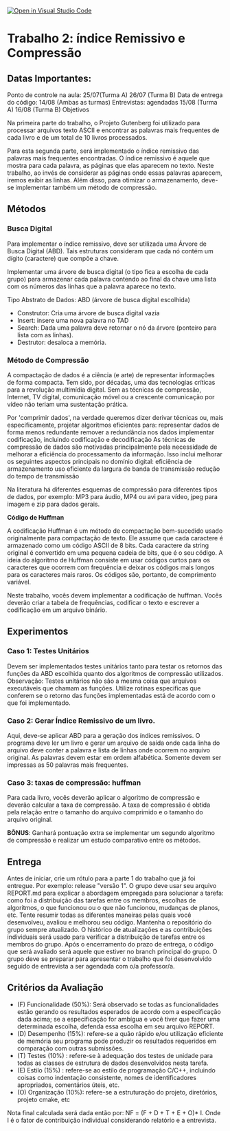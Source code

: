 [![Open in Visual Studio Code](https://classroom.github.com/assets/open-in-vscode-c66648af7eb3fe8bc4f294546bfd86ef473780cde1dea487d3c4ff354943c9ae.svg)](https://classroom.github.com/online_ide?assignment_repo_id=8170495&assignment_repo_type=AssignmentRepo)
# Trabalho 2: índice Remissivo e Compressão

## Datas Importantes:

Ponto de controle na aula: 25/07(Turma A) 26/07 (Turma B)
Data de entrega do código: 14/08 (Ambas as turmas)
Entrevistas: agendadas 15/08 (Turma A) 16/08 (Turma B)
Objetivos

Na primeira parte do trabalho, o Projeto Gutenberg foi utilizado para processar arquivos texto ASCII e encontrar as palavras mais frequentes de cada livro e de um total de 10 livros processados. 

Para esta segunda parte, será implementado o índice remissivo das palavras mais frequentes encontradas. O índice remissivo é aquele que mostra para cada palavra, as páginas que elas aparecem no texto. Neste trabalho, ao invés de considerar as páginas onde essas palavras aparecem, iremos exibir as linhas. Além disso, para otimizar o armazenamento, deve-se implementar também um método de compressão.  

## Métodos

### Busca Digital 

Para implementar o índice remissivo, deve ser utilizada uma Árvore de Busca Digital (ABD). Tais estruturas consideram que cada nó contém um dígito (caractere) que compõe a chave. 

Implementar uma árvore de busca digital (o tipo fica a escolha de cada grupo) para armazenar cada palavra contendo ao final da chave uma lista com os números das linhas que a palavra aparece no texto.

Tipo Abstrato de Dados: ABD (árvore de busca digital escolhida)
- Construtor: Cria uma árvore de busca digital vazia
- Insert: insere uma nova palavra no TAD
- Search: Dada uma palavra deve retornar o nó da árvore (ponteiro para lista com as linhas).
- Destrutor:  desaloca a memória.


### Método de Compressão

A compactação de dados é a ciência (e arte) de representar informações de forma compacta. Tem sido, por décadas,  uma das tecnologias críticas para a revolução multimídia digital. Sem as técnicas de compressão,  Internet, TV digital, comunicação móvel ou a crescente comunicação por vídeo não teriam uma sustentação prática.

Por 'comprimir dados', na verdade queremos dizer derivar técnicas ou, mais especificamente, projetar algoritmos eficientes para:
representar dados de forma menos redundante
remover a redundância nos dados
implementar codificação, incluindo codificação e decodificação
As técnicas de compressão de dados são motivadas principalmente pela necessidade de melhorar a eficiência do processamento da informação. Isso inclui melhorar os seguintes aspectos principais no domínio digital:
eficiência de armazenamento
uso eficiente da largura de banda de transmissão
redução do tempo de transmissão

Na literatura há diferentes esquemas de compressão para diferentes tipos de dados, por exemplo: MP3 para áudio, MP4 ou avi para vídeo, jpeg para imagem e zip para dados gerais. 

**Código  de Huffman**

A codificação Huffman é um método de compactação bem-sucedido usado originalmente para compactação de texto. Ele assume que cada caractere é armazenado como um código ASCII de 8 bits. Cada caractere da string original é convertido em uma pequena cadeia de bits, que é o seu código. A ideia do algoritmo de Huffman consiste em  usar códigos curtos para os caracteres que ocorrem com frequência e deixar os códigos mais longos para os caracteres mais raros.  Os códigos são, portanto, de comprimento variável.  

Neste trabalho, vocês devem implementar a codificação de huffman. Vocês deverão criar a tabela de frequências, codificar o texto e escrever a codificação em um arquivo binário. 


## Experimentos

### Caso 1: Testes Unitários
Devem ser implementados testes unitários tanto para testar os retornos das funções da ABD escolhida quanto dos algoritmos de compressão utilizados.
Observação: Testes unitários não são a mesma coisa que arquivos executáveis que chamam as funções. Utilize rotinas específicas que conferem se o retorno das funções implementadas está de acordo com o que foi implementado. 

### Caso 2: Gerar Índice Remissivo de um livro.

Aqui, deve-se aplicar ABD para a geração dos índices remissivos. O programa deve ler um livro e gerar um arquivo de saída onde cada linha do arquivo deve conter a palavra e lista de linhas onde ocorrem no arquivo original. As palavras devem estar em ordem alfabética. Somente devem ser impressas as 50 palavras mais frequentes. 
			

### Caso 3: taxas de compressão: huffman
		
Para cada livro, vocês deverão aplicar o algoritmo de compressão e deverão calcular a taxa de compressão. A taxa de compressão é obtida pela relação entre o tamanho do arquivo comprimido e o tamanho do arquivo original. 

**BÔNUS**: Ganhará pontuação extra se implementar um segundo algoritmo de compressão e realizar um estudo comparativo entre os métodos.

## Entrega

Antes de iniciar, crie um rótulo para a parte 1 do trabalho que já foi entregue. Por exemplo: release "versão 1".
O grupo deve usar seu arquivo REPORT.md para explicar a abordagem empregada para solucionar a tarefa: como foi a distribuição das tarefas entre os membros, escolhas de algoritmos, o que funcionou ou o que não funcionou, mudanças de planos, etc. Tente resumir todas as diferentes maneiras pelas quais você desenvolveu, avaliou e melhorou seu código.
Mantenha o repositório do grupo sempre atualizado. O histórico de atualizações e as contribuições individuais será usado para verificar a distribuição de tarefas entre os membros do grupo.
Após o encerramento do prazo de entrega, o código que será avaliado será aquele que estiver no branch principal do grupo.
O grupo deve se preparar para apresentar o trabalho que foi desenvolvido seguido de entrevista a ser agendada com o/a professor/a.

## Critérios da Avaliação

- (F) Funcionalidade (50%): Será observado se todas as funcionalidades estão gerando os resultados esperados de acordo com a especificação dada acima; se a especificação for ambígua e você tiver que fazer uma determinada escolha, defenda essa escolha em seu arquivo REPORT.
- (D) Desempenho (15%): refere-se a quão rápido e/ou utilização eficiente de memória seu programa pode produzir os resultados requeridos em comparação com outras submissões.
- (T) Testes (10%) : refere-se à adequação dos testes de unidade para todas as classes de estrutura de dados desenvolvidos nesta tarefa.
- (E) Estilo (15%) : refere-se ao estilo de programação C/C++, incluindo coisas como indentação consistente, nomes de identificadores apropriados, comentários úteis, etc.
- (O) Organização (10%): refere-se a estruturação do projeto, diretórios, projeto cmake, etc

Nota final calculada será dada então por:
NF = (F + D + T + E + O)* I.
Onde I é o fator de contribuição individual considerando relatório e a entrevista.

